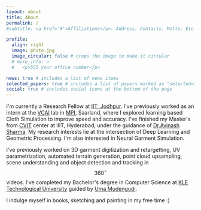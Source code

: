 ```yaml
---
layout: about
title: About
permalink: /
#subtitle: <a href='#'>Affiliations</a>. Address. Contacts. Motto. Etc.

profile:
  align: right
  image: photo.jpg
  image_circular: false # crops the image to make it circular
  # more_info: >
  #   <p>555 your office number</p>

news: true # includes a list of news items
selected_papers: true # includes a list of papers marked as "selected={true}"
social: true # includes social icons at the bottom of the page
---
```



I'm currently a Research Fellow at [IIT, Jodhpur](https://iitj.ac.in/). I've previously worked as an intern at the [VCAI](https://www.mpi-inf.mpg.de/departments/visual-computing-and-artificial-intelligence) lab in [MPI](https://www.mpi-inf.mpg.de/home), Saarland, where I explored learning based Cloth Simulation to improve speed and accuracy. I've finished my Master's from [CVIT](https://cvit.iiit.ac.in/) center at IIIT, Hyderabad, under the guidance of [Dr.Avinash Sharma](https://sites.google.com/site/asharmaresearch/). My research interests lie at the intersection of Deep Learning and Geometric Processing. I'm also interested in Neural Garment Simulation.

I've previously worked on 3D garment digitization and retargetting, UV parametrization, automated terrain generation, point cloud upsampling, scene understanding and object detection and tracking in $$360^{\circ}$$ videos. I've completed my Bachelor's degree in Computer Science at [KLE Technological University](https://www.kletech.ac.in/) guided by [Uma Mudengudi](https://scholar.google.co.in/citations?user=xBaqwmkAAAAJ&hl=en).

I indulge myself in books, sketching and painting in my free time :)

